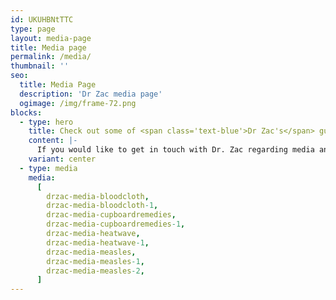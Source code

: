 ```yaml
---
id: UKUHBNtTTC
type: page
layout: media-page
title: Media page
permalink: /media/
thumbnail: ''
seo:
  title: Media Page
  description: 'Dr Zac media page'
  ogimage: /img/frame-72.png
blocks:
  - type: hero
    title: Check out some of <span class='text-blue'>Dr Zac's</span> guest appearances on The Today Show
    content: |-
      If you would like to get in touch with Dr. Zac regarding media and public speaking, please email <a href='mailto:info@doctorzac.com' class='text-blue underlined-link'>info@doctorzac.com</a>.
    variant: center
  - type: media
    media:
      [
        drzac-media-bloodcloth,
        drzac-media-bloodcloth-1,
        drzac-media-cupboardremedies,
        drzac-media-cupboardremedies-1,
        drzac-media-heatwave,
        drzac-media-heatwave-1,
        drzac-media-measles,
        drzac-media-measles-1,
        drzac-media-measles-2,
      ]
---
```

